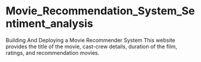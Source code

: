 # Movie_Recommendation_System_Sentiment_analysis
Building And Deploying a Movie Recommender System
This website provides the title of the movie, cast-crew details, duration of the film, ratings, and recommendation movies.
